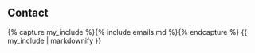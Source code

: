 ## Contact

{% capture my_include %}{% include emails.md %}{% endcapture %}
{{ my_include | markdownify }}
